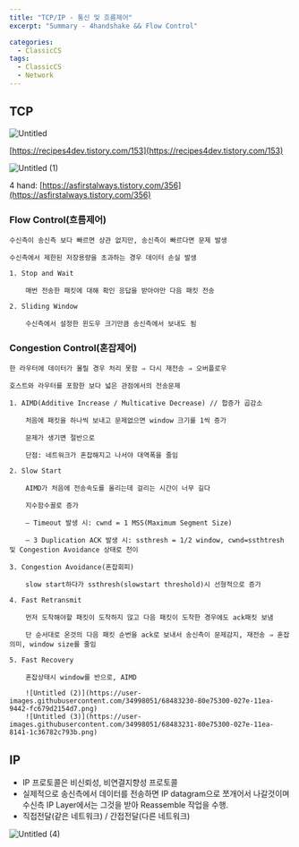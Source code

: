 ```yaml
---
title: "TCP/IP - 통신 및 흐름제어"
excerpt: "Summary - 4handshake && Flow Control"

categories:
  - ClassicCS
tags:
  - ClassicCS
  - Network
---
```


## TCP

![Untitled](https://user-images.githubusercontent.com/34998051/68483233-817fe980-027e-11ea-8b69-954765d3bf3f.png)  

[https://recipes4dev.tistory.com/153](https://recipes4dev.tistory.com/153)

![Untitled (1)](https://user-images.githubusercontent.com/34998051/68483229-80e75300-027e-11ea-9315-6cc96f08d5b4.png)  

4 hand: [https://asfirstalways.tistory.com/356](https://asfirstalways.tistory.com/356)

### Flow Control(흐름제어)

    수신측이 송신측 보다 빠르면 상관 없지만, 송신측이 빠르다면 문제 발생

    수신측에서 제한된 저장용량을 초과하는 경우 데이터 손실 발생

    1. Stop and Wait

        매번 전송한 패킷에 대해 확인 응답을 받아야만 다음 패킷 전송

    2. Sliding Window

        수신측에서 설정한 윈도우 크기만큼 송신측에서 보내도 됨

### Congestion Control(혼잡제어)

    한 라우터에 데이터가 몰릴 경우 처리 못함 ⇒ 다시 재전송 ⇒ 오버플로우

    호스트와 라우터를 포함한 보다 넓은 관점에서의 전송문제

    1. AIMD(Additive Increase / Multicative Decrease) // 합증가 곱감소

        처음에 패킷을 하나씩 보내고 문제없으면 window 크기를 1씩 증가

        문제가 생기면 절반으로

        단점: 네트워크가 혼잡해지고 나서야 대역폭을 줄임

    2. Slow Start

        AIMD가 처음에 전송속도를 올리는데 걸리는 시간이 너무 길다

        지수함수꼴로 증가

        – Timeout 발생 시: cwnd = 1 MSS(Maximum Segment Size)

        – 3 Duplication ACK 발생 시: ssthresh = 1/2 window, cwnd=ssthtresh 및 Congestion Avoidance 상태로 천이

    3. Congestion Avoidance(혼잡회피)

        slow start하다가 ssthresh(slowstart threshold)시 선형적으로 증가

    4. Fast Retransmit

        먼저 도착해야할 패킷이 도착하지 않고 다음 패킷이 도착한 경우에도 ack패킷 보냄

        단 순서대로 온것의 다음 패킷 순번을 ack로 보내서 송신측이 문제감지, 재전송 ⇒ 혼잡의미, window size를 줄임

    5. Fast Recovery

        혼잡상태시 window를 반으로, AIMD

        ![Untitled (2)](https://user-images.githubusercontent.com/34998051/68483230-80e75300-027e-11ea-9442-fc679d2154d7.png)  
        ![Untitled (3)](https://user-images.githubusercontent.com/34998051/68483231-80e75300-027e-11ea-8141-1c36782c793b.png)  

## IP

- IP 프로토콜은 비신뢰성, 비연결지향성 프로토콜
- 실제적으로 송신측에서 데이터를 전송하면 IP datagram으로 쪼개어서 나갈것이며 수신측 IP Layer에서는 그것을 받아 Reassemble 작업을 수행.
- 직접전달(같은 네트워크) / 간접전달(다른 네트워크)

![Untitled (4)](https://user-images.githubusercontent.com/34998051/68483232-80e75300-027e-11ea-9426-7eb06b1b9685.png)
